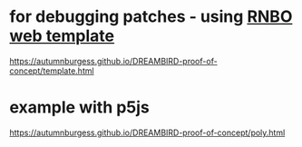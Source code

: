 # for debugging patches - using [RNBO web template](https://github.com/Cycling74/rnbo.example.webpage)
https://autumnburgess.github.io/DREAMBIRD-proof-of-concept/template.html

# example with p5js
https://autumnburgess.github.io/DREAMBIRD-proof-of-concept/poly.html
